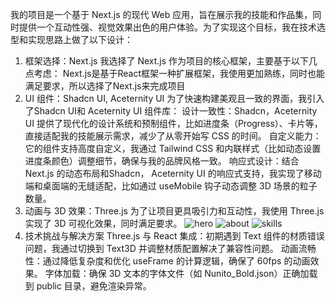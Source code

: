 我的项目是一个基于 Next.js 的现代 Web 应用，旨在展示我的技能和作品集，同时提供一个互动性强、视觉效果出色的用户体验。为了实现这个目标，我在技术选型和实现思路上做了以下设计：

1. 框架选择：Next.js 
   我选择了 Next.js 作为项目的核心框架，主要基于以下几点考虑：
    Next.js是基于React框架一种扩展框架，我使用更加熟练，同时也能满足要求，所以选择了Next.js来完成项目
2. UI 组件：Shadcn UI, Aceternity UI
   为了快速构建美观且一致的界面，我引入了Shadcn UI和 Aceternity UI 组件库：
        设计一致性：Shadcn，Aceternity UI 提供了现代化的设计系统和预制组件，比如进度条（Progress）、卡片等，直接适配我的技能展示需求，减少了从零开始写 CSS 的时间。
        自定义能力：它的组件支持高度自定义，我通过 Tailwind CSS 和内联样式（比如动态设置进度条颜色）调整细节，确保与我的品牌风格一致。
        响应式设计：结合 Next.js 的动态布局和Shadcn， Aceternity UI 的响应式支持，我实现了移动端和桌面端的无缝适配，比如通过 useMobile 钩子动态调整 3D 场景的粒子数量。
3. 动画与 3D 效果：Three.js
   为了让项目更具吸引力和互动性，我使用 Three.js 实现了 3D 可视化效果，同时满足要求。
![hero]('./images/hero.png')
![about]('./images/about.png')
![skills]('./images/skills.png')
1. 技术挑战与解决方案
    Three.js 与 React 集成：初期遇到 Text 组件的材质错误问题，我通过切换到 Text3D 并调整材质配置解决了兼容性问题。
    动画流畅性：通过降低复杂度和优化 useFrame 的计算逻辑，确保了 60fps 的动画效果。
    字体加载：确保 3D 文本的字体文件（如 Nunito_Bold.json）正确加载到 public 目录，避免渲染异常。
